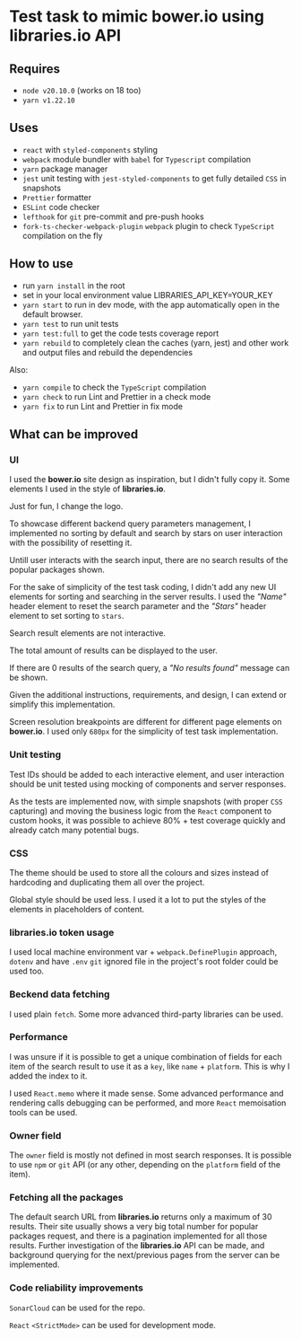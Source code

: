 # Test task to mimic bower.io using libraries.io API

## Requires
- `node v20.10.0` (works on 18 too)
- `yarn v1.22.10`

## Uses
- `react` with `styled-components` styling
- `webpack` module bundler with `babel` for `Typescript` compilation
- `yarn` package manager
- `jest` unit testing with `jest-styled-components` to get fully detailed `CSS` in snapshots
- `Prettier` formatter
- `ESLint` code checker
- `lefthook` for `git` pre-commit and pre-push hooks
- `fork-ts-checker-webpack-plugin` `webpack` plugin to check `TypeScript` compilation on the fly

## How to use
- run `yarn install` in the root
- set in your local environment value LIBRARIES_API_KEY=YOUR_KEY
- `yarn start` to run in dev mode, with the app automatically open in the default browser.
- `yarn test` to run unit tests
- `yarn test:full` to get the code tests coverage report
- `yarn rebuild` to completely clean the caches (yarn, jest) and other work and output files and rebuild the dependencies

Also:
- `yarn compile` to check the `TypeScript` compilation
- `yarn check` to run Lint and Prettier in a check mode
- `yarn fix` to run Lint and Prettier in fix mode

## What can be improved

### UI

I used the **bower.io** site design as inspiration, but I didn't fully copy it. Some elements I used in the style of **libraries.io**.

Just for fun, I change the logo.

To showcase different backend query parameters management, I implemented no sorting by default and search by stars on user interaction with the possibility of resetting it.

Untill user interacts with the search input, there are no search results of the popular packages shown.

For the sake of simplicity of the test task coding, I didn't add any new UI elements for sorting and searching in the server results. I used the *"Name"* header element to reset the search parameter and the *"Stars"* header element to set sorting to `stars`.

Search result elements are not interactive.

The total amount of results can be displayed to the user.

If there are 0 results of the search query, a *"No results found"* message can be shown.

Given the additional instructions, requirements, and design, I can extend or simplify this implementation.

Screen resolution breakpoints are different for different page elements on **bower.io**. I used only `680px` for the simplicity of test task implementation.

### Unit testing
Test IDs should be added to each interactive element, and user interaction should be unit tested using mocking of components and server responses.

As the tests are implemented now, with simple snapshots (with proper `CSS` capturing) and moving the business logic from the `React` component to custom hooks, it was possible to achieve 80% + test coverage quickly and already catch many potential bugs.

### CSS
The theme should be used to store all the colours and sizes instead of hardcoding and duplicating them all over the project.

Global style should be used less. I used it a lot to put the styles of the elements in placeholders of content.

### libraries.io token usage
I used local machine environment var + `webpack.DefinePlugin` approach, `dotenv` and have `.env` `git` ignored file in the project's root folder could be used too.

### Beckend data fetching
I used plain `fetch`. Some more advanced third-party libraries can be used.

### Performance
I was unsure if it is possible to get a unique combination of fields for each item of the search result to use it as a `key`, like `name` + `platform`. This is why I added the index to it.

I used `React.memo` where it made sense. Some advanced performance and rendering calls debugging can be performed, and more `React` memoisation tools can be used.

### Owner field
The `owner` field is mostly not defined in most search responses. It is possible to use `npm` or `git` API (or any other, depending on the `platform` field of the item).

### Fetching all the packages
The default search URL from **libraries.io** returns only a maximum of 30 results. Their site usually shows a very big total number for popular packages request, and there is a pagination implemented for all those results. Further investigation of the **libraries.io** API can be made, and background querying for the next/previous pages from the server can be implemented.

### Code reliability improvements
`SonarCloud` can be used for the repo.

`React` `<StrictMode>` can be used for development mode.
